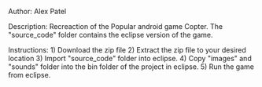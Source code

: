 Author: Alex Patel

Description: Recreaction of the Popular android game Copter.
             The "source_code" folder contains the eclipse version of the game.

Instructions: 1) Download the zip file
              2) Extract the zip file to your desired location
              3) Import "source_code" folder into eclipse.
              4) Copy "images" and "sounds" folder into the bin folder of the project in eclipse.
              5) Run the game from eclipse.
